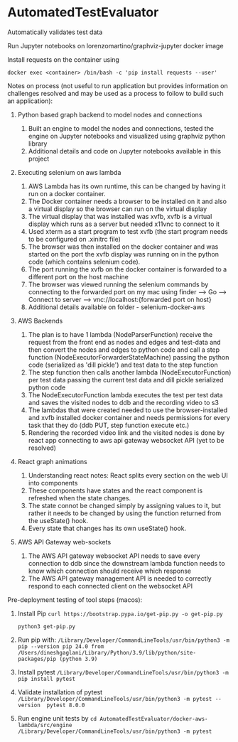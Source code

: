# AutomatedTestEvaluator
Automatically validates test data

Run Jupyter notebooks on lorenzomartino/graphviz-jupyter docker image

Install requests on the container using 

`docker exec <container> /bin/bash -c 'pip install requests --user'`

Notes on process (not useful to run application but provides information on challenges resolved and may be used as a process to follow to build such an application):
1. Python based graph backend to model nodes and connections
    1. Built an engine to model the nodes and connections, tested the engine on Jupyter notebooks and visualized using graphviz python library
    2. Additional details and code on Jupyter notebooks available in this project

2. Executing selenium on aws lambda 
    1. AWS Lambda has its own runtime, this can be changed by having it run on a docker container.
    2. The Docker container needs a browser to be installed on it and also a virtual display so the browser can run on the virtual display
    3. The virtual display that was installed was xvfb, xvfb is a virtual display which runs as a server but needed x11vnc to connect to it
    4. Used xterm as a start program to test xvfb (the start program needs to be configured on .xinitrc file)
    5. The browser was then installed on the docker container and was started on the port the xvfb display was running on in the python code (which contains selenium code).
    6. The port running the xvfb on the docker container is forwarded to a different port on the host machine
    7. The browser was viewed running the selenium commands by connecting to the forwarded port on my mac using finder --> Go --> Connect to server --> vnc://localhost:{forwarded port on host}
    8. Additional details available on folder - selenium-docker-aws

3. AWS Backends
    1. The plan is to have 1 lambda (NodeParserFunction) receive the request from the front end as nodes and edges and test-data and then convert the nodes and edges to python code and call a step function (NodeExecutorForwarderStateMachine) passing the python code (serialized as 'dill pickle') and test data to the step function
    2. The step function then calls another lambda (NodeExecutorFunction) per test data passing the current test data and dill pickle serialized python code
    3. The NodeExecutorFunction lambda executes the test per test data and saves the visited nodes to ddb and the recording video to s3
    4. The lambdas that were created needed to use the browser-installed and xvfb installed docker container and needs permissions for every task that they do (ddb PUT, step function execute etc.)
    5. Rendering the recorded video link and the visited nodes is done by react app connecting to aws api gateway websocket API (yet to be resolved)

4. React graph animations
    1. Understanding react notes: React splits every section on the web UI into components
    2. These components have states and the react component is refreshed when the state changes.
    3. The state connot be changed simply by assigning values to it, but rather it needs to be changed by using the function returned from the useState() hook.
    4. Every state that changes has its own useState() hook.


5. AWS API Gateway web-sockets
    1. The AWS API gateway websocket API needs to save every connection to ddb since the downstream lambda function needs to know which connection should receive which response
    2. The AWS API gateway management API is needed to correctly respond to each connected client on the websocket API
    
Pre-deployment testing of tool steps (macos):
1. Install Pip
    `curl https://bootstrap.pypa.io/get-pip.py -o get-pip.py`

    `python3 get-pip.py`

2. Run pip with:
    `/Library/Developer/CommandLineTools/usr/bin/python3 -m pip --version pip 24.0 from /Users/dineshgaglani/Library/Python/3.9/lib/python/site-packages/pip (python 3.9)`

3. Install pytest
    `/Library/Developer/CommandLineTools/usr/bin/python3 -m pip install pytest`

4. Validate installation of pytest
    `/Library/Developer/CommandLineTools/usr/bin/python3 -m pytest --version  pytest 8.0.0`

5. Run engine unit tests by
    `cd AutomatedTestEvaluator/docker-aws-lambda/src/engine`
    `/Library/Developer/CommandLineTools/usr/bin/python3 -m pytest`



